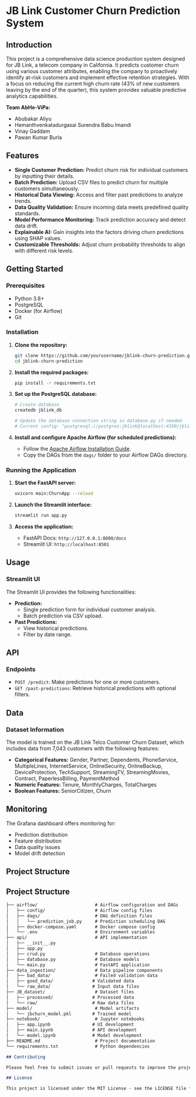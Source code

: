 # JB Link Customer Churn Prediction System

## Introduction

This project is a comprehensive data science production system designed for JB Link, a telecom company in California. It predicts customer churn using various customer attributes, enabling the company to proactively identify at-risk customers and implement effective retention strategies. With a focus on reducing the current high churn rate (43% of new customers leaving by the end of the quarter), this system provides valuable predictive analytics capabilities.

**Team AbHe-ViPa:**

*   Abubakar Aliyu
*   Hemanthvenkatadurgasai Surendra Babu Imandi
*   Vinay Gaddam
*   Pawan Kumar Burla

## Features

*   **Single Customer Prediction:** Predict churn risk for individual customers by inputting their details.
*   **Batch Prediction:** Upload CSV files to predict churn for multiple customers simultaneously.
*   **Historical Data Viewing:** Access and filter past predictions to analyze trends.
*   **Data Quality Validation:** Ensure incoming data meets predefined quality standards.
*   **Model Performance Monitoring:** Track prediction accuracy and detect data drift.
*   **Explainable AI:** Gain insights into the factors driving churn predictions using SHAP values.
*   **Customizable Thresholds:** Adjust churn probability thresholds to align with different risk levels.

## Getting Started

### Prerequisites

*   Python 3.8+
*   PostgreSQL
*   Docker (for Airflow)
*   Git

### Installation

1.  **Clone the repository:**

    ```bash
    git clone https://github.com/yourusername/jblink-churn-prediction.git
    cd jblink-churn-prediction
    ```
2.  **Install the required packages:**

    ```bash
    pip install -r requirements.txt
    ```
3.  **Set up the PostgreSQL database:**

    ```bash
    # Create database
    createdb jblink_db

    # Update the database connection string in database.py if needed
    # Current config: "postgresql://postgres:jblink@localhost:4190/jblink_db"
    ```
4.  **Install and configure Apache Airflow (for scheduled predictions):**

    *   Follow the [Apache Airflow Installation Guide](https://medium.com/@datathon/how-to-install-apache-airflow-with-docker-on-windows-52382e13c2e3).
    *   Copy the DAGs from the `dags/` folder to your Airflow DAGs directory.

### Running the Application

1.  **Start the FastAPI server:**

    ```bash
    uvicorn main:ChurnApp --reload
    ```
2.  **Launch the Streamlit interface:**

    ```bash
    streamlit run app.py
    ```
3.  **Access the application:**

    *   FastAPI Docs: `http://127.0.0.1:8000/docs`
    *   Streamlit UI: `http://localhost:8501`

## Usage

### Streamlit UI

The Streamlit UI provides the following functionalities:

*   **Prediction:**
    *   Single prediction form for individual customer analysis.
    *   Batch prediction via CSV upload.
*   **Past Predictions:**
    *   View historical predictions.
    *   Filter by date range.

## API

### Endpoints

*   `POST /predict`: Make predictions for one or more customers.
*   `GET /past-predictions`: Retrieve historical predictions with optional filters.

## Data

### Dataset Information

The model is trained on the JB Link Telco Customer Churn Dataset, which includes data from 7,043 customers with the following features:

*   **Categorical Features:** Gender, Partner, Dependents, PhoneService, MultipleLines, InternetService, OnlineSecurity, OnlineBackup, DeviceProtection, TechSupport, StreamingTV, StreamingMovies, Contract, PaperlessBilling, PaymentMethod
*   **Numeric Features:** Tenure, MonthlyCharges, TotalCharges
*   **Boolean Features:** SeniorCitizen, Churn

## Monitoring

The Grafana dashboard offers monitoring for:

*   Prediction distribution
*   Feature distribution
*   Data quality issues
*   Model drift detection

## Project Structure
## Project Structure
```markdown
├── airflow/                      # Airflow configuration and DAGs
│   ├── config/                   # Airflow config files
│   ├── dags/                     # DAG definition files
│   │   └── prediction_job.py     # Prediction scheduling DAG
│   ├── docker-compose.yaml       # Docker compose config
│   └── .env                      # Environment variables
├── api/                          # API implementation
│   ├── __init__.py
│   ├── app.py                   
│   ├── crud.py                   # Database operations
│   ├── database.py               # Database models
│   └── main.py                   # FastAPI application
├── data_ingestion/               # Data pipeline components
│   ├── bad_data/                 # Failed validation data
│   ├── good_data/               # Validated data
│   └── raw_data/                # Input data files
├── JB_dataset/                   # Dataset files
│   ├── processed/               # Processed data
│   └── raw/                     # Raw data files
├── model/                        # Model artifacts
│   └── jbchurn_model.pkl        # Trained model
├── notebook/                     # Jupyter notebooks
│   ├── app.ipynb                # UI development
│   ├── main.ipynb               # API development
│   └── model.ipynb              # Model development
├── README.md                     # Project documentation
└── requirements.txt              # Python dependencies

## Contributing

Please feel free to submit issues or pull requests to improve the project.

## License

This project is licensed under the MIT License - see the LICENSE file for details.
